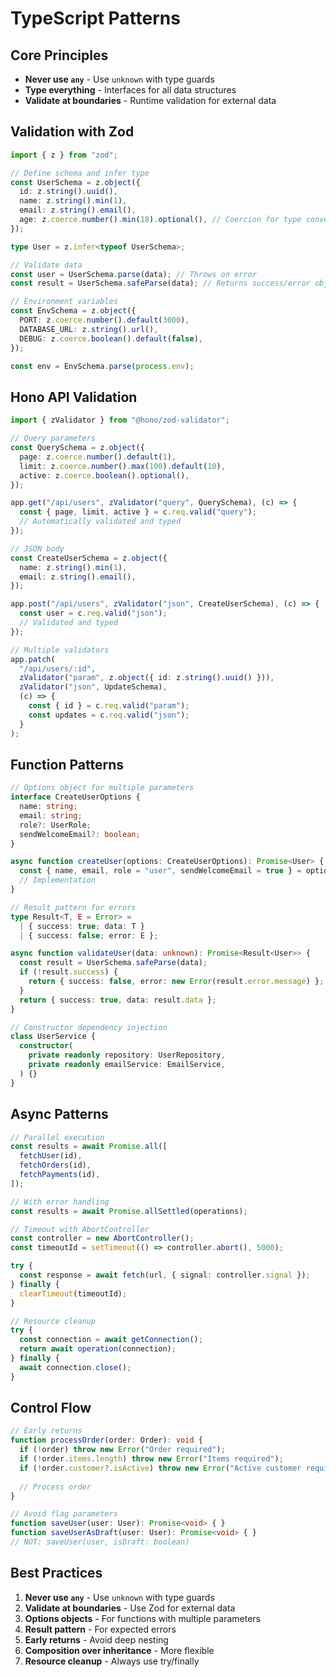 # TypeScript Patterns

## Core Principles

- **Never use `any`** - Use `unknown` with type guards
- **Type everything** - Interfaces for all data structures
- **Validate at boundaries** - Runtime validation for external data

## Validation with Zod

```typescript
import { z } from "zod";

// Define schema and infer type
const UserSchema = z.object({
  id: z.string().uuid(),
  name: z.string().min(1),
  email: z.string().email(),
  age: z.coerce.number().min(18).optional(), // Coercion for type conversion
});

type User = z.infer<typeof UserSchema>;

// Validate data
const user = UserSchema.parse(data); // Throws on error
const result = UserSchema.safeParse(data); // Returns success/error object

// Environment variables
const EnvSchema = z.object({
  PORT: z.coerce.number().default(3000),
  DATABASE_URL: z.string().url(),
  DEBUG: z.coerce.boolean().default(false),
});

const env = EnvSchema.parse(process.env);
```

## Hono API Validation

```typescript
import { zValidator } from "@hono/zod-validator";

// Query parameters
const QuerySchema = z.object({
  page: z.coerce.number().default(1),
  limit: z.coerce.number().max(100).default(10),
  active: z.coerce.boolean().optional(),
});

app.get("/api/users", zValidator("query", QuerySchema), (c) => {
  const { page, limit, active } = c.req.valid("query");
  // Automatically validated and typed
});

// JSON body
const CreateUserSchema = z.object({
  name: z.string().min(1),
  email: z.string().email(),
});

app.post("/api/users", zValidator("json", CreateUserSchema), (c) => {
  const user = c.req.valid("json");
  // Validated and typed
});

// Multiple validators
app.patch(
  "/api/users/:id",
  zValidator("param", z.object({ id: z.string().uuid() })),
  zValidator("json", UpdateSchema),
  (c) => {
    const { id } = c.req.valid("param");
    const updates = c.req.valid("json");
  }
);
```

## Function Patterns

```typescript
// Options object for multiple parameters
interface CreateUserOptions {
  name: string;
  email: string;
  role?: UserRole;
  sendWelcomeEmail?: boolean;
}

async function createUser(options: CreateUserOptions): Promise<User> {
  const { name, email, role = "user", sendWelcomeEmail = true } = options;
  // Implementation
}

// Result pattern for errors
type Result<T, E = Error> = 
  | { success: true; data: T } 
  | { success: false; error: E };

async function validateUser(data: unknown): Promise<Result<User>> {
  const result = UserSchema.safeParse(data);
  if (!result.success) {
    return { success: false, error: new Error(result.error.message) };
  }
  return { success: true, data: result.data };
}

// Constructor dependency injection
class UserService {
  constructor(
    private readonly repository: UserRepository,
    private readonly emailService: EmailService,
  ) {}
}
```

## Async Patterns

```typescript
// Parallel execution
const results = await Promise.all([
  fetchUser(id),
  fetchOrders(id),
  fetchPayments(id),
]);

// With error handling
const results = await Promise.allSettled(operations);

// Timeout with AbortController
const controller = new AbortController();
const timeoutId = setTimeout(() => controller.abort(), 5000);

try {
  const response = await fetch(url, { signal: controller.signal });
} finally {
  clearTimeout(timeoutId);
}

// Resource cleanup
try {
  const connection = await getConnection();
  return await operation(connection);
} finally {
  await connection.close();
}
```

## Control Flow

```typescript
// Early returns
function processOrder(order: Order): void {
  if (!order) throw new Error("Order required");
  if (!order.items.length) throw new Error("Items required");
  if (!order.customer?.isActive) throw new Error("Active customer required");
  
  // Process order
}

// Avoid flag parameters
function saveUser(user: User): Promise<void> { }
function saveUserAsDraft(user: User): Promise<void> { }
// NOT: saveUser(user, isDraft: boolean)
```

## Best Practices

1. **Never use `any`** - Use `unknown` with type guards
2. **Validate at boundaries** - Use Zod for external data
3. **Options objects** - For functions with multiple parameters
4. **Result pattern** - For expected errors
5. **Early returns** - Avoid deep nesting
6. **Composition over inheritance** - More flexible
7. **Resource cleanup** - Always use try/finally
